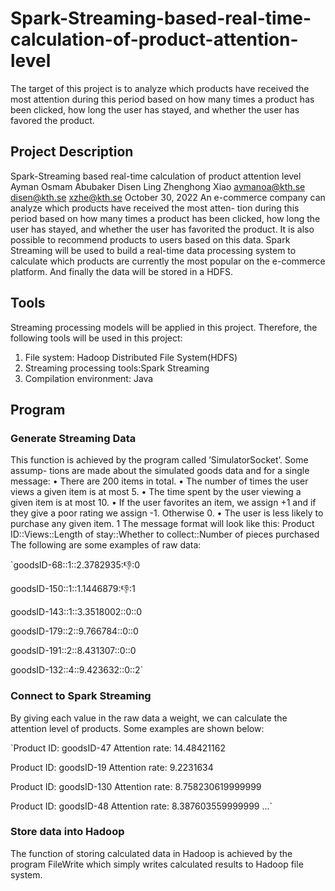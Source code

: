 # Spark-Streaming-based-real-time-calculation-of-product-attention-level
The target of this project is to analyze which products have received the most attention during this period based on how many times a product has been clicked, how long the user has stayed, and whether the user has favored the product.

## Project Description
Spark-Streaming based real-time calculation of product attention level
Ayman Osmam Abubaker Disen Ling Zhenghong Xiao
aymanoa@kth.se
disen@kth.se xzhe@kth.se
October 30, 2022
An e-commerce company can analyze which products have received the most atten- tion during this period based on how many times a product has been clicked, how long the user has stayed, and whether the user has favorited the product. It is also possible to recommend products to users based on this data. Spark Streaming will be used to build a real-time data processing system to calculate which products are currently the most popular on the e-commerce platform. And finally the data will be stored in a HDFS.
## Tools
Streaming processing models will be applied in this project. Therefore, the following tools will be used in this project:
1. File system: Hadoop Distributed File System(HDFS)
2. Streaming processing tools:Spark Streaming
3. Compilation environment: Java
## Program
### Generate Streaming Data
This function is achieved by the program called ’SimulatorSocket’. Some assump- tions are made about the simulated goods data and for a single message:
• There are 200 items in total.
• The number of times the user views a given item is at most 5.
• The time spent by the user viewing a given item is at most 10.
• If the user favorites an item, we assign +1 and if they give a poor rating we assign -1. Otherwise 0.
• The user is less likely to purchase any given item. 1
The message format will look like this:
Product ID::Views::Length of stay::Whether to collect::Number of pieces purchased The following are some examples of raw data:

`goodsID-68::1::2.3782935::-1::0

goodsID-150::1::1.1446879::-1::1

goodsID-143::1::3.3518002::0::0

goodsID-179::2::9.766784::0::0

goodsID-191::2::8.431307::0::0

goodsID-132::4::9.423632::0::2`

### Connect to Spark Streaming
By giving each value in the raw data a weight, we can calculate the attention level of products. Some examples are shown below:

`Product ID: goodsID-47 Attention rate: 14.48421162

Product ID: goodsID-19 Attention rate: 9.2231634

Product ID: goodsID-130 Attention rate: 8.758230619999999

Product ID: goodsID-48 Attention rate: 8.387603559999999 ...`

### Store data into Hadoop
The function of storing calculated data in Hadoop is achieved by the program FileWrite which simply writes calculated results to Hadoop file system.
